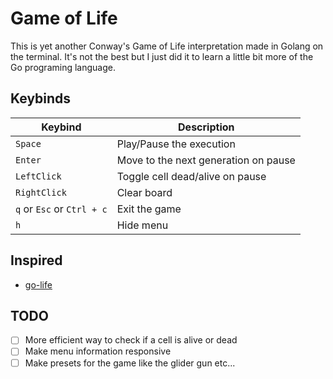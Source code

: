 # Game of Life

This is yet another Conway's Game of Life interpretation made in Golang on the terminal.
It's not the best but I just did it to learn a little bit more of the Go programing
language.

## Keybinds

   |          Keybind          |         Description                  |
   | ------------------------- | ------------------------------------ |
   | `Space`                   | Play/Pause the execution             |
   | `Enter`                   | Move to the next generation on pause |
   | `LeftClick`               | Toggle cell dead/alive on pause      |
   | `RightClick`              | Clear board                          |
   | `q` or `Esc` or `Ctrl + c`| Exit the game                        |
   | `h`                       | Hide menu                            |

## Inspired
- [go-life](https://github.com/sachaos/go-life)

## TODO
- [ ] More efficient way to check if a cell is alive or dead
- [ ] Make menu information responsive
- [ ] Make presets for the game like the glider gun etc...
